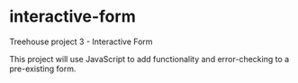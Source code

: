 # interactive-form
 Treehouse project 3 - Interactive Form

 This project will use JavaScript to add functionality and error-checking to a pre-existing form.
